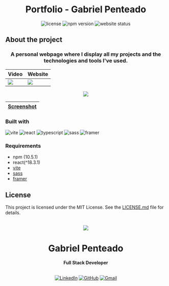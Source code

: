 <h1 align="center">
   <strong>Portfolio - Gabriel Penteado</strong>
</h1>

<div align="center">
  <img src="https://img.shields.io/github/license/gabrielpenteado/portfolio?color=informational" alt="license"/>

  <img src="https://img.shields.io/static/v1?label=npm&message=v10.5.19&color=informational&style=flat-square" alt="npm version">

  <img src="https://img.shields.io/website?down_color=red&down_message=offline&style=flat-square&up_color=008000&up_message=online&url=https%3A%2F%2Fgabrielpenteado.github.io/portfolio" alt="website status">
</div>

## About the project

<h3 align="center">
 A personal webpage where I display all my projects and the technologies and tools I've used.
</h3>

<div align="center">
  <table>
    <thead>
      <tr>
        <th style="text-align: center">
          Video
        </th>
        <th style="text-align: center">
          Website
        </th>
      </tr>
    </thead>
    <tbody>
      <tr>
        <td>
          <a href="https://www.youtube.com/watch?v=XuL-gX6mSSo">
            <img src="https://img.shields.io/badge/YouTube-FF0000?style=for-the-badge&logo=youtube&logoColor=white" />
          </a>
        </td>  
        <td>
          <a href="https://gabrielpenteado.github.io/portfolio">
            <img src="https://img.shields.io/badge/GitHub%20Pages-222?logo=githubpages&logoColor=fff&style=for-the-badge" />
          </a>
        </td>  
      </tr>
    </tbody>
  </table>
</div>

<p align="center">
    <img src="https://raw.githubusercontent.com/gabrielpenteado/portfolio/main/public/portfolio.png"> 
</p>

<div align="center">
  <table>
    <thead>
      <tr>
        <th style="text-align: center">
          <a href="https://raw.githubusercontent.com/gabrielpenteado/portfolio/main/public/screenshot.jpg">Screenshot</a>
        </th> 
      </tr>
    </thead>
  </table>
</div>

### Built with

![vite](https://img.shields.io/badge/Vite-B73BFE?style=for-the-badge&logo=vite&logoColor=FFD62E)
![react](https://img.shields.io/badge/React-61DAFB?logo=react&logoColor=000&style=for-the-badge)
![typescript](https://img.shields.io/badge/TypeScript-007ACC?style=for-the-badge&logo=typescript&logoColor=white)
![sass](https://img.shields.io/badge/Sass-C69?logo=sass&logoColor=fff&style=for-the-badge)
![framer](https://img.shields.io/badge/Framer-05F?logo=framer&logoColor=fff&style=for-the-badge)

### Requirements

- npm (10.5.1)
- react(^18.3.1)
- [vite](https://vitejs.dev/guide/)
- [sass](https://sass-lang.com/)
- [framer](https://www.framer.com/motion/)

## License

This project is licensed under the MIT License. See the [LICENSE.md](https://github.com/gabrielpenteado/portfolio/blob/main/LICENSE.md) file for details.
<br>
<br>

<div align="center">
  <img src="https://images.weserv.nl/?url=avatars.githubusercontent.com/u/63300269?v=4&h=100&w=100&fit=cover&mask=circle&maxage=7d" />
  <h1>Gabriel Penteado</h1>
  <strong>Full Stack Developer</strong>
  <br/>
  <br/>

[![LinkedIn](https://img.shields.io/badge/LinkedIn-0077B5?style=for-the-badge&logo=linkedin&logoColor=white)](https://www.linkedin.com/in/gabriel-penteado)
[![GitHub](https://img.shields.io/badge/GitHub-100000?style=for-the-badge&logo=github&logoColor=white)](https://github.com/gabrielpenteado)
[![Gmail](https://img.shields.io/badge/gabripenteado@gmail.com-D14836?style=for-the-badge&logo=gmail&logoColor=white)](mailto:gabripenteado@gmail.com)
<br />
<br />

</div>
